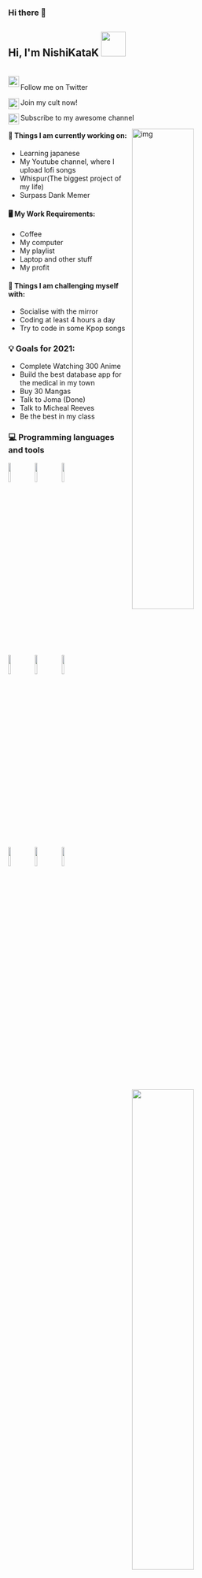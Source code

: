 ### Hi there 👋
<h2> Hi, I'm NishiKataK <img src="https://media.giphy.com/media/jt7bAtEijhurm/giphy.gif" width="50"></h2>
<br/>

<a href="https://twitter.com/nishikata999">
  <img align="left" alt="Hemant Joshi| Twitter" width="22px" src="https://www.vectorlogo.zone/logos/twitter/twitter-official.svg" />
</a><p> Follow me on Twitter </p>

<a href="https://discord.gg/c57vkjK">
  <img align="left" alt="Discord" width="22px" src="https://www.vectorlogo.zone/logos/discordapp/discordapp-icon.svg" />
</a><p> Join my cult now! </p>

<a href="https://www.youtube.com/channel/UCv2FbswVUScbkYp8XRC2m_w">
  <img align="left" alt="Youtube" width="22px" src="https://www.vectorlogo.zone/logos/youtube/youtube-icon.svg" />
</a><p> Subscribe to my awesome channel </p>
<img align="right" alt="img" src="https://media.giphy.com/media/4QxQgWZHbeYwM/giphy.gif" width="50%" height="auto" />




#### 🌱 Things I am currently working on: 
- Learning japanese
- My Youtube channel, where I upload lofi songs
- Whispur(The biggest project of my life)
- Surpass Dank Memer

#### 🖥️ My Work Requirements:
- Coffee
- My computer
- My playlist
- Laptop and other stuff
- My profit
 
 
#### :muscle: Things I am challenging myself with:
- Socialise with the mirror
- Coding at least 4 hours a day
- Try to code in some Kpop songs
 
### 💡 Goals for 2021:
- Complete Watching 300 Anime
- Build the best database app for the medical in my town
- Buy 30 Mangas
- Talk to Joma (Done)
- Talk to Micheal Reeves
- Be the best in my class
<img width="50%" align="right" src="https://github-readme-stats.vercel.app/api?username=NishikataK&show_icons=true&title_color=fff&icon_color=79ff97&text_color=9f9f9f&bg_color=151515" />
 
### :computer: Programming languages and tools
 
<code><img width="10%" src="https://www.vectorlogo.zone/logos/java/java-ar21.svg"></code>
<code><img width="10%" src="https://www.vectorlogo.zone/logos/python/python-ar21.svg"></code>
<code><img width="10%" src="https://www.vectorlogo.zone/logos/linux/linux-ar21.svg"></code>
<br />
<code><img width="10%" src="https://www.vectorlogo.zone/logos/ruby-lang/ruby-lang-ar21.svg"></code>
<code><img width="10%" src="https://www.vectorlogo.zone/logos/mysql/mysql-ar21.svg"></code>
<code><img width="10%" src="https://www.vectorlogo.zone/logos/php/php-ar21.svg"></code>
<br />
<code><img width="10%" src="https://www.vectorlogo.zone/logos/javascript/javascript-ar21.svg"></code>
<code><img width="10%" src="https://www.vectorlogo.zone/logos/kotlinlang/kotlinlang-ar21.svg"></code>
<code><img width="10%" src="https://www.vectorlogo.zone/logos/git-scm/git-scm-ar21.svg"></code>
</p>
 
